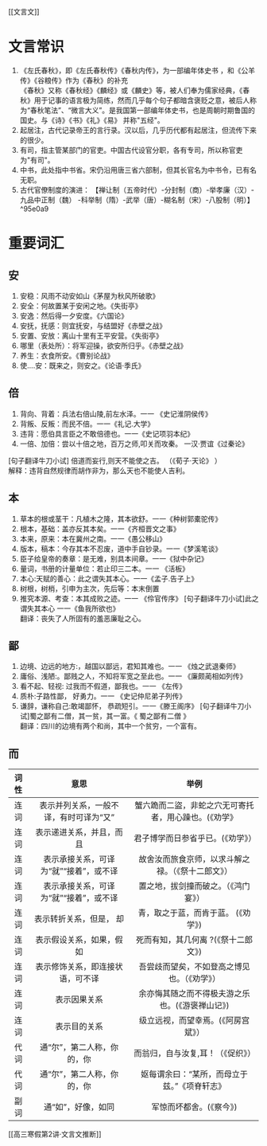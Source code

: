 [[文言文]]
# 文言常识
1. 《左氏春秋》，即《左氏春秋传》《春秋内传》，为一部编年体史书  ，和《公羊传》《谷粮传》作为《春秋》的补充  
  《春秋》又称《春秋经》《麟经》或《麟史》等，被人们奉为儒家经典，《春秋》用于记事的语言极为简练，然而几乎每个句子都暗含褒贬之意，被后人称为“春秋笔法”、“微言大义”。是我国第一部编年体史书，也是周朝时期鲁国的国史。与《诗》《书》《礼》《易》 并称"五经"。
2. 起居注，古代记录帝王的言行录。汉以后，几乎历代都有起居注，但流传下来的很少。
3. 有司，指主管某部门的官吏。中国古代设官分职，各有专司，所以称官吏为"有司"。
4. 中书，此处指中书省。宋仍沿用唐三省六部制，但其长官名为中书令，已有名无职。
5. 古代官僚制度的演进：
	【禅让制（五帝时代）-分封制（商）-举孝廉（汉）-九品中正制（魏） -科举制（隋）-武举（唐）-糊名制（宋）-八股制（明）】  ^95e0a9

# 重要词汇
## 安
1. 安稳：风雨不动安如山《茅屋为秋风所破歌》
2. 安全：何故置某于安闲之地。《失街亭》
3. 安逸：然后得一夕安度。《六国论》
4. 安抚，抚感：则宜抚安，与结盟好《赤壁之战》
5. 安置、安放：离山十里有王平安营。《失街亭》
6. 哪里（表处所）：将军迎操，欲安所归乎。《赤壁之战》
7. 养生：衣食所安。《曹别论战》
8. 使....安：既来之，则安之。《论语·季氏》

## 倍
1. 背向、背着：兵法右倍山陵,前左水泽。一一 《史记淮阴侯传》  
2. 背叛、反叛：而民不倍。一一《礼记.大学》
3. 违背：愿伯具言臣之不敢倍德也。一一《史记项羽本纪》
4. 一倍、加倍：尝以十倍之地，百万之师,叩关而攻秦。 一汉·贾谊《过秦论》

[句子翻译牛刀小试]  倍道而妄行,则天不能使之吉。  （《荀子·天论》 ）  
解释：违背自然规律而胡作非为，那么天也不能使人吉利。

## 本
1. 草本的根或茎干：凡植木之隆，其本欲舒。一一《种树郭橐驼传》
2. 根本，基础：盖亦反其本矣。一一《齐桓晋文之事》
3. 本来，原来：本在冀州之南。一一《愚公移山》
4. 版本，稿本：今存其本不忍废，道中手自钞录。一一《梦溪笔谈》
5. 臣子给皇帝的奏章：是无难，别具本间章。一一《狱中杂记》
6. 量词，书册的计量单位：若止印三二本。一一 《活板》
7. 本心:天赋的善心：此之谓失其本心。一一《孟子.告子上》
8.  树根，树梢，引申为主次，先后等：本末倒置
9. 推究本源、考查：本其成败之迹。一一 《伶官传序》
[句子翻译牛刀小试]此之谓失其本心  一一《鱼我所欲也》  
翻译：丧失了人所固有的羞恶廉耻之心。


## 鄙
1. 边境、边远的地方:，越国以鄙远，君知其难也。一一 《烛之武退秦师》
2. 庸俗、浅陋:。鄙贱之人，不知将军宽之至此也。一一 《廉颇蔺相如列传》
3. 看不起、轻视: 过我而不假道，鄙我也。一一 《左传》
4. 质朴:子路性鄙， 好勇力。一一 《史记仲尼弟子列传》
5. 谦辞，谦称自己:敢竭鄙怀， 恭疏短引。一一《滕王阁序》
[句子翻译牛刀小试]蜀之鄙有二僧，其一贫，其一富。《 蜀之鄙有二僧 》  
翻译：四川的边境有两个和尚，其中一个贫穷，一个富有。  

## 而
| 词性 | 意思                    | 举例                          |
|:---:|:---------------------:|:---------------------------:|
| 连词 | 表示并列关系，一般不译，有时可译为“又”  | 蟹六跪而二盜，非蛇之穴无可寄托者，用心躁也。(《劝学》 |
| 连词 | 表示递进关系，并且，而且          | 君子博学而日参省乎已。(《劝学》）           |
| 连词 | 表示承接关系，可译为“就”“接着”，或不译 | 故舍汝而旅食京师，以求斗解之禄。（《祭十二郎文》）   |
| 连词 | 表示承接关系，可译为“就”“接着”，或不译 | 置之地，拔剑撞而破之。（《鸿门宴》）          |
| 连词 | 表示转折关系，但是， 却          | 青，取之于蓝，而肯于蓝。 (《劝学》)         |
| 连词 | 表示假设关系，如果，假如          | 死而有知，其几何离 ?(《祭十二郎文》)        |
| 连词 | 表示修饰关系，即连接状语，可不译      | 吾尝歧而望矣，不如登高之博见也。（《劝学》）      |
| 连词 | 表示因果关系                | 余亦悔其随之而不得极夫游之乐也。(《游褒禅山记》)   |
| 连词 | 表示目的关系                | 级立远视，而望幸焉。(《阿房宫斌》）          |
| 代词 | 通“尔”，第二人称，你的，你        | 而翁归，自与汝复,耳！（《促织》）           |
| 代词 | 通“尔”，第二人称，你的，你        | 妪每谓余曰：“某所，而母立于兹。”《项脊轩志》     |
| 副词 | 通“如”，好像，如同            | 军惊而坏都舍。(《察今》)               |

[[高三寒假第2讲·文言文推断]]

